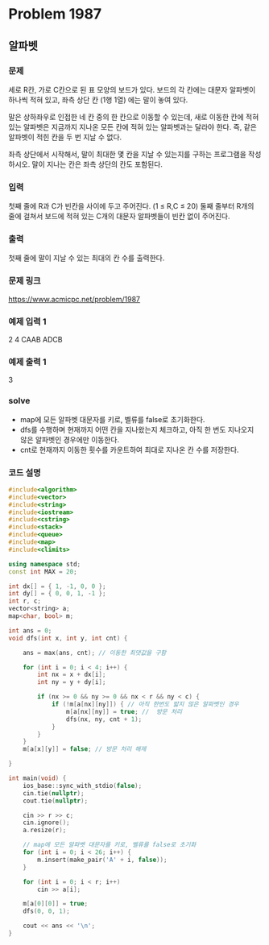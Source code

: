 # Problem 1987

## 알파벳

### 문제
세로 R칸, 가로 C칸으로 된 표 모양의 보드가 있다. 보드의 각 칸에는 대문자 알파벳이 하나씩 적혀 있고, 좌측 상단 칸 (1행 1열) 에는 말이 놓여 있다.

말은 상하좌우로 인접한 네 칸 중의 한 칸으로 이동할 수 있는데, 새로 이동한 칸에 적혀 있는 알파벳은 지금까지 지나온 모든 칸에 적혀 있는 알파벳과는 달라야 한다. 즉, 같은 알파벳이 적힌 칸을 두 번 지날 수 없다.

좌측 상단에서 시작해서, 말이 최대한 몇 칸을 지날 수 있는지를 구하는 프로그램을 작성하시오. 말이 지나는 칸은 좌측 상단의 칸도 포함된다.

### 입력
첫째 줄에 R과 C가 빈칸을 사이에 두고 주어진다. (1 ≤ R,C ≤ 20) 둘째 줄부터 R개의 줄에 걸쳐서 보드에 적혀 있는 C개의 대문자 알파벳들이 빈칸 없이 주어진다.

### 출력
첫째 줄에 말이 지날 수 있는 최대의 칸 수를 출력한다.

### 문제 링크
<https://www.acmicpc.net/problem/1987>

### 예제 입력 1
2 4
CAAB
ADCB

### 예제 출력 1
3

### solve
- map에 모든 알파벳 대문자를 키로, 벨류를 false로 초기화한다.
- dfs를 수행하며 현재까지 어떤 칸을 지나왔는지 체크하고, 아직 한 번도 지나오지 않은 알파벳인 경우에만 이동한다.
- cnt로 현재까지 이동한 횟수를 카운트하여 최대로 지나온 칸 수를 저장한다.


### 코드 설명
```C++
#include<algorithm>
#include<vector>
#include<string>
#include<iostream>
#include<cstring>
#include<stack>
#include<queue>
#include<map>
#include<climits>

using namespace std;
const int MAX = 20;

int dx[] = { 1, -1, 0, 0 };
int dy[] = { 0, 0, 1, -1 };
int r, c;
vector<string> a;
map<char, bool> m;

int ans = 0;
void dfs(int x, int y, int cnt) {

	ans = max(ans, cnt); // 이동한 최댓값을 구함

	for (int i = 0; i < 4; i++) {
		int nx = x + dx[i];
		int ny = y + dy[i];

		if (nx >= 0 && ny >= 0 && nx < r && ny < c) {
			if (!m[a[nx][ny]]) { // 아직 한번도 밟지 않은 알파벳인 경우
				m[a[nx][ny]] = true; //  방문 처리
				dfs(nx, ny, cnt + 1);
			}
		}
	}
	m[a[x][y]] = false; // 방문 처리 해제

}

int main(void) {
	ios_base::sync_with_stdio(false);
	cin.tie(nullptr);
	cout.tie(nullptr);

	cin >> r >> c;
	cin.ignore();
	a.resize(r);

	// map에 모든 알파벳 대문자를 키로, 벨류를 false로 초기화
	for (int i = 0; i < 26; i++) {
		m.insert(make_pair('A' + i, false));
	}

	for (int i = 0; i < r; i++)
		cin >> a[i];

	m[a[0][0]] = true;
	dfs(0, 0, 1);

	cout << ans << '\n';
}
```

